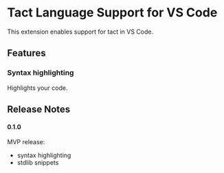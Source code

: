 # Tact Language Support for VS Code

This extension enables support for tact in VS Code.

## Features
### Syntax highlighting

Highlights your code.

## Release Notes

#### **0.1.0**
MVP release:
- syntax highlighting 
- stdlib snippets